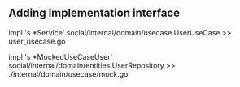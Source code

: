 ## Adding implementation interface 
impl 's *Service' social/internal/domain/usecase.UserUseCase >> user_usecase.go

impl 's *MockedUseCaseUser' social/internal/domain/entities.UserRepository >> ./internal/domain/usecase/mock.go